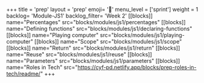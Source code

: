 +++
title = 'prep'
layout = 'prep'
emoji= '📝'
menu_level = ['sprint']
weight = 1
backlog= 'Module-JS1'
backlog_filter= 'Week 2'
[[blocks]]
name="Percentages"
src="blocks/modules/js1/percentages"
[[blocks]]
name="Defining functions"
src="blocks/modules/js1/declaring-functions"
[[blocks]]
name="Playing computer"
src="blocks/modules/js1/playing-computer"
[[blocks]]
name="Scope"
src="blocks/modules/js1/scope"
[[blocks]]
name="Return"
src="blocks/modules/js1/return"
[[blocks]]
name="Reuse"
src="blocks/modules/js1/reuse"
[[blocks]]
name="Parameters"
src="blocks/modules/js1/parameters"
[[blocks]]
name="Roles in Tech"
src="https://cyf-pd.netlify.app/blocks/prep-roles-in-tech/readme/"
+++
